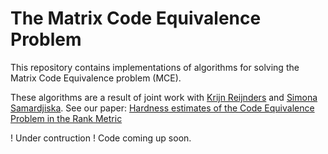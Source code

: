 # The Matrix Code Equivalence Problem
This repository contains implementations of algorithms for solving the Matrix Code Equivalence problem (MCE).

These algorithms are a result of joint work with [Krijn Reijnders](https://krijnreijnders.com/) and [Simona Samardjiska](https://samardjiska.org/). See our paper: [Hardness estimates of the Code Equivalence Problem in the Rank Metric](https://eprint.iacr.org/2022/276)

! Under contruction !
Code coming up soon. 
